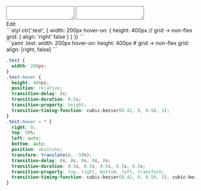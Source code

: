 <div data-size="510" class="code-cont" data-example="grid">
    <div class="code">
        <div class="code-wrap">
            <textarea id="stylus"></textarea>
            <textarea id="css"></textarea>
            <div class="edit-code">
                <span>Edit</span>
            </div>
        </div>
    </div>
</div>


<div data-size="510" data-examples="stylus"></div>
```styl
ctr('.test', {
  width: 200px
  hover-on: {
    height: 400px
    // grid -> non-flex
    grid: {
      align: 'right' false
    }
  }
})
```

<div data-size="510" data-examples="yaml"></div>
```yaml
.test:
  width: 200px
  hover-on:
    height: 400px
    # grid -> non-flex
    grid:
      align: [right, false]
```

```css
.test {
  width: 200px;
}
.test:hover {
  height: 400px;
  position: relative;
  transition-delay: 0s;
  transition-duration: 0.5s;
  transition-property: height;
  transition-timing-function: cubic-bezier(0.42, 0, 0.58, 1);
}
.test:hover > * {
  right: 0;
  top: 50%;
  left: auto;
  bottom: auto;
  position: absolute;
  transform: translate(0, -50%);
  transition-delay: 0s, 0s, 0s, 0s, 0s;
  transition-duration: 0.5s, 0.5s, 0.5s, 0.5s, 0.5s;
  transition-property: top, right, bottom, left, transform;
  transition-timing-function: cubic-bezier(0.42, 0, 0.58, 1), cubic-bezier(0.42, 0, 0.58, 1), cubic-bezier(0.42, 0, 0.58, 1), cubic-bezier(0.42, 0, 0.58, 1), cubic-bezier(0.42, 0, 0.58, 1);
}
```
<div class="cf"></div>

